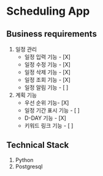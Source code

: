 # Scheduling App

## Business requirements 
1. 일정 관리
    * 일정 입력 기능 - [X]
    * 일정 수정 기능 - [X]
    * 일정 삭제 기능 - [X]
    * 일정 조회 기능 - [X]
    * 일정 알림 기능 - [ ]
2. 계획 기능
    * 우선 순위 기능- [X]
    * 일정 기간 표시 기능 - [ ]
    * D-DAY 기능 - [X]
    * 키워드 링크 기능 - [ ]

## Technical Stack
1. Python
2. Postgresql